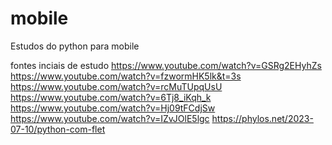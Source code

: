 # mobile
Estudos do python para mobile

fontes inciais de estudo
https://www.youtube.com/watch?v=GSRg2EHyhZs
https://www.youtube.com/watch?v=fzwormHK5lk&t=3s
https://www.youtube.com/watch?v=rcMuTUpqUsU
https://www.youtube.com/watch?v=6Tj8_iKqh_k
https://www.youtube.com/watch?v=Hj09tFCdjSw
https://www.youtube.com/watch?v=IZvJOlE5lgc
https://phylos.net/2023-07-10/python-com-flet